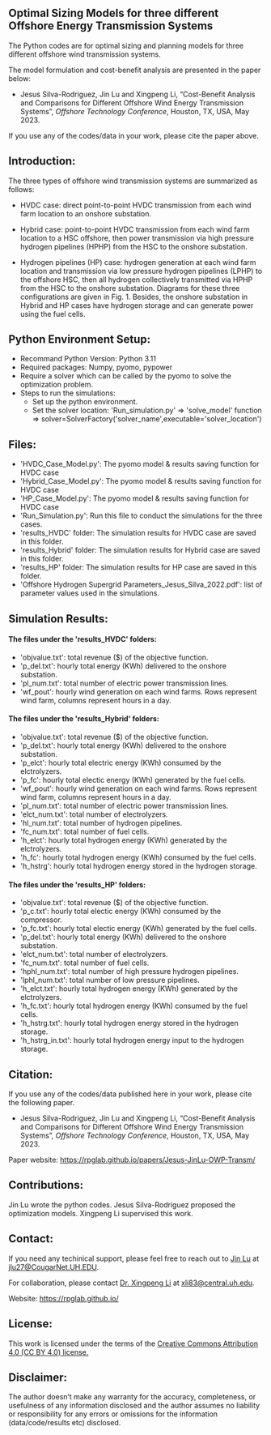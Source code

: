 ## Optimal Sizing Models for __three different__ Offshore Energy Transmission Systems
The Python codes are for optimal sizing and planning models for three different offshore wind transmission systems.

The model formulation and cost-benefit analysis are presented in the paper below:

* Jesus Silva-Rodriguez, Jin Lu and Xingpeng Li, “Cost-Benefit Analysis and Comparisons for Different Offshore Wind Energy Transmission Systems”, *Offshore Technology Conference*, Houston, TX, USA, May 2023.

If you use any of the codes/data in your work, please cite the paper above.


## Introduction:
The three types of offshore wind transmission systems are summarized as follows:

* HVDC case: direct point-to-point HVDC transmission from each wind farm location to an onshore substation.

* Hybrid case: point-to-point HVDC transmission from each wind farm location to a HSC offshore, then power transmission via high pressure hydrogen pipelines (HPHP) from the HSC to the onshore substation.

* Hydrogen pipelines (HP) case: hydrogen generation at each wind farm location and transmission via low pressure hydrogen pipelines (LPHP) to the offshore HSC, then all hydrogen collectively transmitted via HPHP from the HSC to the onshore substation. Diagrams for these three configurations are given in Fig. 1. Besides, the onshore substation in Hybrid and HP cases have hydrogen storage and can generate power using the fuel cells.


## Python Environment Setup:
* Recommand Python Version: Python 3.11
* Required packages: Numpy, pyomo, pypower
* Require a solver which can be called by the pyomo to solve the optimization problem.
* Steps to run the simulations:
	* Set up the python environment. 
	* Set the solver location: 'Run_simulation.py' => 'solve_model' function => solver=SolverFactory('solver_name',executable='solver_location')


## Files:
* 'HVDC_Case_Model.py': The pyomo model & results saving function for HVDC case
* 'Hybrid_Case_Model.py': The pyomo model & results saving function for HVDC case
* 'HP_Case_Model.py': The pyomo model & results saving function for HVDC case
* 'Run_Simulation.py': Run this file to conduct the simulations for the three cases.
* 'results_HVDC' folder: The simulation results for HVDC case are saved in this folder.
* 'results_Hybrid' folder: The simulation results for Hybrid case are saved in this folder.
* 'results_HP' folder: The simulation results for HP case are saved in this folder.
* 'Offshore Hydrogen Supergrid Parameters_Jesus_Silva_2022.pdf': list of parameter values used in the simulations.


## Simulation Results:
#### The files under the 'results_HVDC' folders:
* 'objvalue.txt': total revenue ($) of the objective function.
* 'p_del.txt': hourly total energy (KWh) delivered to the onshore substation.
* 'pl_num.txt': total number of electric power transmission lines.
* 'wf_pout': hourly wind generation on each wind farms. Rows represent wind farm, columns represent hours in a day.

#### The files under the 'results_Hybrid' folders:
* 'objvalue.txt': total revenue ($) of the objective function.
* 'p_del.txt': hourly total energy (KWh) delivered to the onshore substation.
* 'p_elct': hourly total electric energy (KWh) consumed by the elctrolyzers.
* 'p_fc': hourly total electic energy (KWh) generated by the fuel cells.
* 'wf_pout': hourly wind generation on each wind farms. Rows represent wind farm, columns represent hours in a day.
* 'pl_num.txt': total number of electric power transmission lines.
* 'elct_num.txt': total number of electrolyzers.
* 'hl_num.txt': total number of hydrogen pipelines.
* 'fc_num.txt': total number of fuel cells.
* 'h_elct': hourly total hydrogen energy (KWh) generated by the elctrolyzers.
* 'h_fc': hourly total hydrogen energy (KWh) consumed by the fuel cells.
* 'h_hstrg': hourly total hydrogen energy stored in the hydrogen storage. 


#### The files under the 'results_HP' folders:
* 'objvalue.txt': total revenue ($) of the objective function.
* 'p_c.txt': hourly total electic energy (KWh) consumed by the compressor.
* 'p_fc.txt': hourly total electic energy (KWh) generated by the fuel cells.
* 'p_del.txt': hourly total energy (KWh) delivered to the onshore substation.
* 'elct_num.txt': total number of electrolyzers.
* 'fc_num.txt': total number of fuel cells.
* 'hphl_num.txt': total number of high pressure hydrogen pipelines.
* 'lphl_num.txt': total number of low pressure pipelines.
* 'h_elct.txt': hourly total hydrogen energy (KWh) generated by the elctrolyzers.
* 'h_fc.txt': hourly total hydrogen energy (KWh) consumed by the fuel cells.
* 'h_hstrg.txt': hourly total hydrogen energy stored in the hydrogen storage. 
* 'h_hstrg_in.txt': hourly total hydrogen energy input to the hydrogen storage. 



## Citation:
If you use any of the codes/data published here in your work, please cite the following paper. 

* Jesus Silva-Rodriguez, Jin Lu and Xingpeng Li, “Cost-Benefit Analysis and Comparisons for Different Offshore Wind Energy Transmission Systems”, *Offshore Technology Conference*, Houston, TX, USA, May 2023.

Paper website: https://rpglab.github.io/papers/Jesus-JinLu-OWP-Transm/


## Contributions:
Jin Lu wrote the python codes. Jesus Silva-Rodriguez proposed the optimization models. Xingpeng Li supervised this work.


## Contact:
If you need any techinical support, please feel free to reach out to <a class="" href="/people/Jin-Lu/" target="_blank">Jin Lu</a> at jlu27@CougarNet.UH.EDU.

For collaboration, please contact <a class="" href="/people/Xingpeng-Li/" target="_blank">Dr. Xingpeng Li</a> at xli83@central.uh.edu.

Website: <a class="off" href="/"  target="_blank">https://rpglab.github.io/</a>


## License:
This work is licensed under the terms of the <a class="off" href="https://creativecommons.org/licenses/by/4.0/"  target="_blank">Creative Commons Attribution 4.0 (CC BY 4.0) license.</a>


## Disclaimer:
The author doesn’t make any warranty for the accuracy, completeness, or usefulness of any information disclosed and the author assumes no liability or responsibility for any errors or omissions for the information (data/code/results etc) disclosed.
